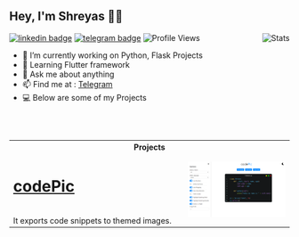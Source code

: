 ## Hey, I'm Shreyas 👋🏼


<img align="right" alt="Stats" src="https://github-readme-stats.vercel.app/api?username=ShreyasDalwale&show_icons=true&title_color=333&icon_color=333&count_private=true&include_all_commits=true" />


[![linkedin badge](https://img.shields.io/badge/Shreyas-30302f?style=flat&logo=linkedin)](https://www.linkedin.com/in/ShreyasDalwale)
[![telegram badge](https://img.shields.io/badge/Shreyas-30302f?style=flat&logo=telegram)](https://t.me/ShreyasDalwale) 
![Profile Views](https://hits.seeyoufarm.com/api/count/incr/badge.svg?url=https://github.com/ShreyasDalwale/&title=Profile%20Views)


- 🔭 I’m currently working on Python, Flask Projects
- 📖 Learning Flutter framework
- 💬 Ask me about anything
- 📫 Find me at : [Telegram](https://telegram.dog/ShreyasDalwale)
- 💻 Below are some of my Projects
<br>
<br>

<table align="center">
  <tr>
    <th colspan="2">Projects</th>
<!--     <th>-</th> -->
  </tr>
  
  <tr>
    <td width=300px><h1><a href="http://codePic.cf">codePic</a></h1><br>It exports code snippets to themed images.</td>
    <td> <img src="codePic.png"  alt="1" width = 700px ></td>
   </tr> 
<!--   <tr>
    <td width=300px><h1><a href="http://codePic.cf">codePic</a></h1><br>It exports code snippets to themed images.</td>
    <td> <img src="codePic.png"  alt="1" width = 700px ></td>
   </tr>  -->
  
</table>

<!-- ![Github Stats](https://github-readme-stats.vercel.app/api?username=ShreyasDalwale&show_icons=true&title_color=fff&icon_color=79ff97&text_color=9f9f9f&bg_color=0D1117) -->
<!-- ![Github Stats](https://github-readme-stats.vercel.app/api?username=ShreyasDalwale&show_icons=true&title_color=333&icon_color=333&count_private=true&include_all_commits=true) -->



